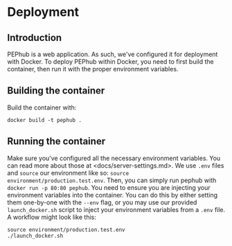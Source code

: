 # Deployment

## Introduction

PEPhub is a web application. As such, we've configured it for deployment with Docker. To deploy PEPhub within Docker, you need to first build the container, then run it with the proper environment variables.

## Building the container

Build the container with:

```
docker build -t pephub .
```

## Running the container

Make sure you've configured all the necessary environment variables. You can read more about those at <docs/server-settings.md>. We use `.env` files and `source` our environment like so: `source environment/production.test.env`. Then, you can simply run pephub with `docker run -p 80:80 pephub`. You need to ensure you are injecting your environment variables into the container. You can do this by either setting them one-by-one with the `--env` flag, or you may use our provided `launch_docker.sh` script to inject your environment variables from a `.env` file. A workflow might look like this:

```
source environment/production.test.env
./launch_docker.sh
```
